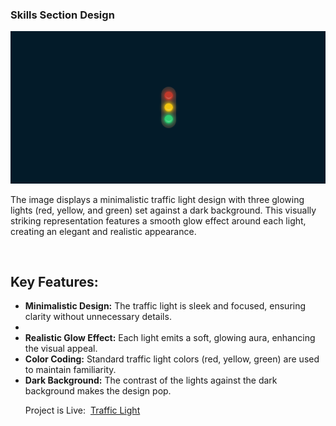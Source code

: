 <h3>Skills Section Design</h3>
<img src="/Traffic Light/assets/image.png">
<p>The image displays a minimalistic traffic light design with three glowing lights (red, yellow, and green) set against a dark background. This visually striking representation features a smooth glow effect around each light, creating an elegant and realistic appearance. </p> 
<br>
<h2>Key Features:</h2>
<ul>
    <li><b>Minimalistic Design:</b> The traffic light is sleek and focused, ensuring clarity without unnecessary details.<li>
    <li><b>Realistic Glow Effect:</b> Each light emits a soft, glowing aura, enhancing the visual appeal.</li>
    <li><b>Color Coding:</b> Standard traffic light colors (red, yellow, green) are used to maintain familiarity.</li>
    <li><b>Dark Background:</b> The contrast of the lights against the dark background makes the design pop.</li>
</ul>
<ul>Project is Live:&nbsp;&nbsp;<a href="https://traffic-light-04-yr.vercel.app/">Traffic Light</a></ul>